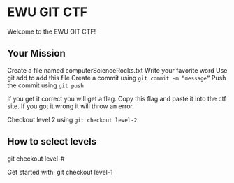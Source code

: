 # EWU GIT CTF

Welcome to the EWU GIT CTF!


## Your Mission

Create a file named computerScienceRocks.txt
Write your favorite word
Use git add to add this file
Create a commit using `git commit -m “message”`
Push the commit using `git push`

If you get it correct you will get a flag. Copy this flag and paste it into the ctf site. If you got it wrong it will throw an error.

Checkout level 2 using `git checkout level-2`

## How to select levels

git checkout level-#

Get started with: git checkout level-1

